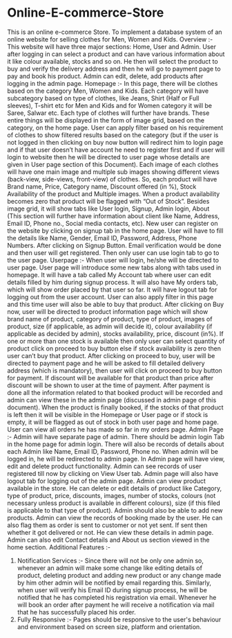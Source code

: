 # Online-E-commerce-Store
This is an online e-commerce Store.
To implement a database system of an online website for selling clothes for Men, Women and Kids.
Overview :- This website will have three major sections: Home, User and Admin. User after logging in can select a product and can have various information about it like colour available, stocks and so on. He then will select the product to buy and verify the delivery address and then he will go to payment page to pay and book his product. Admin can edit, delete, add products after logging in the admin page.
Homepage :- In this page, there will be clothes based on the category Men, Women and Kids. Each category will have subcategory based on type of clothes, like Jeans, Shirt (Half or Full sleeves), T-shirt etc for Men and Kids and for Women category it will be Saree, Salwar etc. Each type of clothes will further have brands. These entire things will be displayed in the form of image grid, based on the category, on the home page. User can apply filter based on his requirement of clothes to show filtered results based on the category (but if the user is not logged in then clicking on buy now button will redirect him to login page and if that user doesn’t have account he need to register first and if user will login to website then he will be directed to user page whose details are given in User page section of this Document). Each image of each clothes will have one main image and multiple sub images showing different views (back-view, side-views, front-view) of clothes. So, each product will have Brand name, Price, Category name, Discount offered (in %), Stock Availability of the product and Multiple images. When a product availability becomes zero that product will be flagged with “Out of Stock”. Besides image grid, it will show tabs like User login, Signup, Admin login, About (This section will further have information about client like Name, Address, Email ID, Phone no., Social media contacts, etc). New user can register on the website by clicking on signup tab in the home page. User will have to fill the details like Name, Gender, Email ID, Password, Address, Phone Numbers. After clicking on Signup Button. Email verification would be done and then user will get registered. Then only user can use login tab to go to the user page.
Userpage :- When user will login, he/she will be directed to user page. User page will introduce some new tabs along with tabs used in homepage. It will have a tab called My Account tab where user can edit details filled by him during signup process. It will also have My orders tab, which will show order placed by that user so far. It will have logout tab for logging out from the user account. User can also apply filter in this page and this time user will also be able to buy that product. After clicking on Buy now, user will be directed to product information page which will show brand name of product, category of product, type of product, images of product, size (if applicable, as admin will decide it), colour availability (if applicable as decided by admin), stocks availability, price, discount (in%). If one or more than one stock is available then only user can select quantity of product click on proceed to buy button else if stock availability is zero then user can’t buy that product. After clicking on proceed to buy, user will be directed to payment page and he will be asked to fill detailed delivery address (which is mandatory), then user will click on proceed to buy button for payment. If discount will be available for that product than price after discount will be shown to user at the time of payment. After payment is done all the information related to that booked product will be recorded and admin can view these in the admin page (discussed in admin page of this document). When the product is finally booked, if the stocks of that product is left then it will be visible in the Homepage or User page or if stock is empty, it will be flagged as out of stock in both user page and home page. User can view all orders he has made so far in my orders page.
Admin Page :- Admin will have separate page of admin. There should be admin login Tab in the home page for admin login. There will also be records of details about each Admin like Name, Email ID, Password, Phone no.  When admin will be logged in, he will be redirected to admin page. In Admin page will have view, edit and delete product functionality. Admin can see records of user registered till now by clicking on View User tab. Admin page will also have logout tab for logging out of the admin page. Admin can view product available in the store. He can delete or edit details of product like Category, type of product, price, discounts, images, number of stocks, colours (not necessary unless product is available in different colours), size (if this filed is applicable to that type of product). Admin should also be able to add new products.  Admin can view the records of booking made by the user. He can also flag them as order is sent to customer or not yet sent. If sent then whether it got delivered or not. He can view these details in admin page. Admin can also edit Contact details and About us section viewed in the home section.
Additional Features :-
1) Notification Services :- Since there will not be only one admin so, whenever an admin will make some change like editing details of product, deleting product and adding new product or any change made by him other admin will be notified by email regarding this. Similarly, when user will verify his Email ID during signup process, he will be notified that he has completed his registration via email. Whenever he will book an order after payment he will receive a notification via mail that he has successfully placed his order.
2) Fully Responsive :- Pages should be responsive to the user's behaviour and environment based on screen size, platform and orientation.
